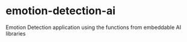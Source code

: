 # emotion-detection-ai
Emotion Detection application using the functions from embeddable AI libraries
